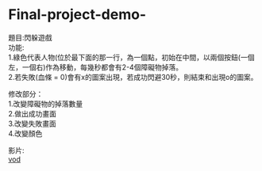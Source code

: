 # Final-project-demo-
題目:閃躲遊戲<br> 
功能:<br> 
1.綠色代表人物(位於最下面的那一行，為一個點，初始在中間，以兩個按鈕(一個左，一個右)作為移動，每幾秒都會有2-4個障礙物掉落。<br> 
2.若失敗(血條 = 0)會有x的圖案出現，若成功閃避30秒，則結束和出現o的圖案。<br> 

修改部分：<br> 
1.改變障礙物的掉落數量<br> 
2.做出成功畫面<br> 
3.改變失敗畫面<br> 
4.改變顏色<br> 

影片:<br>
[vod](https://drive.google.com/file/d/1v5ktCX4HAJfB2z7mbo2U41WEUbk39Jsw/view?usp=sharing) <br>
